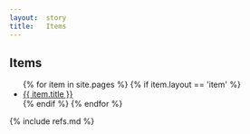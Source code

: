 ```yaml
---
layout:  story
title:   Items
---
```


Items
-----

<ul>
{% for item in site.pages %}
  {% if item.layout == 'item' %}
  	<li><a href="{{site.baseurl}}{{site.trailurl}}{{ item.url }}">{{ item.title }}</a></li>
  {% endif %}
{% endfor %}
</ul>


{% include refs.md %}